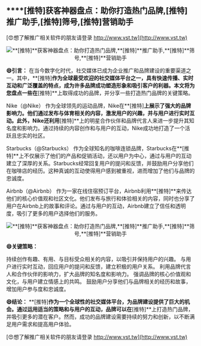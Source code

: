 ## ****[推特]**获客神器盘点：助你打造热门品牌,**[推特]**推广助手,**[推特]**筛号,**[推特]**营销助手**

[😍想了解推广相关软件的朋友请登录 http://www.vst.tw](http://www.vst.tw)

 <center><img src="https://vst.tw/MP4/tuiguang/png/4.png" alt="**[推特]**获客神器盘点：助你打造热门品牌,**[推特]**推广助手,**[推特]**筛号,**[推特]**营销助手"></center>

**😄引言：**
在当今数字化时代，社交媒体已成为企业推广和品牌建设的重要渠道之一。其中，**[推特]**作为全球最受欢迎的社交媒体平台之一，具有快速传播、实时互动和广泛覆盖的特点，成为许多品牌成功塑造形象和吸引客户的利器。本文将为您盘点一些在**[推特]**上取得成功的品牌，并分享一些打造热门品牌的关键策略。

Nike（@Nike）
作为全球领先的运动品牌，Nike在**[推特]**上展示了强大的品牌影响力。他们通过发布与体育相关的内容，激发用户的兴趣，并与用户进行实时互动。此外，Nike还利用**[推特]**上的明星合作伙伴和品牌代言人来进一步提升其知名度和影响力。通过持续的内容创作和与用户的互动，Nike成功地打造了一个活跃且忠实的社区。

Starbucks（@Starbucks）
作为全球知名的咖啡连锁品牌，Starbucks在**[推特]**上不仅展示了他们的产品和促销活动，还以用户为中心，通过与用户的互动建立了深厚的关系。Starbucks经常回复用户的提问和反馈，并鼓励用户分享他们在咖啡店的经历。这种真诚的互动使得用户感到被重视，进而增加了他们与品牌的忠诚度。

Airbnb（@Airbnb）
作为一家在线住宿预订平台，Airbnb利用**[推特]**来传达他们的核心价值观和社区文化。他们发布与旅行和体验相关的内容，同时也分享了用户在Airbnb上的故事和评论。通过与用户的互动，Airbnb建立了信任和透明度，吸引了更多的用户选择他们的服务。

 <center><img src="https://vst.tw/MP4/tuiguang/png/4.png" alt="**[推特]**获客神器盘点：助你打造热门品牌,**[推特]**推广助手,**[推特]**筛号,**[推特]**营销助手"></center>

**😄关键策略：**

持续创作有趣、有用、与目标受众相关的内容，以吸引并保持用户的兴趣。
与用户进行实时互动，回应用户的提问和反馈，建立积极的用户关系。
利用品牌代言人和合作伙伴的影响力，扩大品牌的知名度和影响力。
强调品牌的核心价值观和文化，与用户建立情感上的共鸣。
鼓励用户分享他们与品牌相关的经历和故事，增加用户参与度和忠诚度。

**😄结论：**
**[推特]**作为一个全球性的社交媒体平台，为品牌建设提供了巨大的机会。通过运用适当的策略和与用户的互动，品牌可以在**[推特]**上打造热门品牌，并吸引更多的潜在客户。然而，成功的品牌建设需要持续的努力和创新，以不断满足用户需求和提高用户体验。

[😍想了解推广相关软件的朋友请登录 http://www.vst.tw](http://www.vst.tw)



